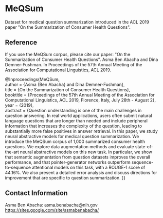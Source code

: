 # MeQSum
Dataset for medical question summarization introduced in the ACL 2019 paper "On the Summarization of Consumer Health Questions". 


Reference
-------------------

If you use the MeQSum corpus, please cite our paper:
"On the Summarization of Consumer Health Questions". Asma Ben Abacha and Dina Demner-Fushman. In Proceedings of the 57th Annual Meeting of the Association for Computational Linguistics, ACL 2019. 

@Inproceedings{MeQSum,          
author = {Asma {Ben Abacha} and Dina Demner-Fushman},          
title = {On the Summarization of Consumer Health Questions},              
booktitle = {Proceedings of the 57th Annual Meeting of the Association for Computational Linguistics, ACL 2019, Florence, Italy, July 28th - August 2},                  
year = {2019},         
abstract = {Question understanding is one of the main challenges in question answering. In real world applications, users often submit natural language questions that are longer than needed and include peripheral information that increases the complexity of the question, leading to substantially more false positives in answer retrieval. In this paper, we study neural abstractive models for medical question summarization. We introduce the MeQSum corpus of 1,000 summarized consumer health questions. We explore data augmentation methods and evaluate state-of-the-art neural abstractive models on this new task. In particular, we show that semantic augmentation from question datasets improves the overall performance, and that pointer-generator networks outperform sequence-to-sequence attentional models on this task, with a ROUGE-1 score of 44.16%. We also present a detailed error analysis and discuss directions for improvement that are specific to question summarization. }} 
        
 Contact Information
 -------------------
Asma Ben Abacha: asma.benabacha@nih.gov       https://sites.google.com/site/asmabenabacha/

